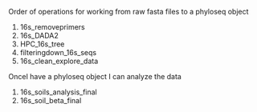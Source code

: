 Order of operations for working from raw fasta files to a phyloseq object 
1. 16s_removeprimers
2. 16s_DADA2
3. HPC_16s_tree
4. filteringdown_16s_seqs
5. 16s_clean_explore_data

OnceI have a phyloseq object I can analyze the data
1. 16s_soils_analysis_final
2. 16s_soil_beta_final 
